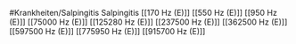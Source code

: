 #Krankheiten/Salpingitis
Salpingitis
[[170 Hz (E)]]
[[550 Hz (E)]]
[[950 Hz (E)]]
[[75000 Hz (E)]]
[[125280 Hz (E)]]
[[237500 Hz (E)]]
[[362500 Hz (E)]]
[[597500 Hz (E)]]
[[775950 Hz (E)]]
[[915700 Hz (E)]]